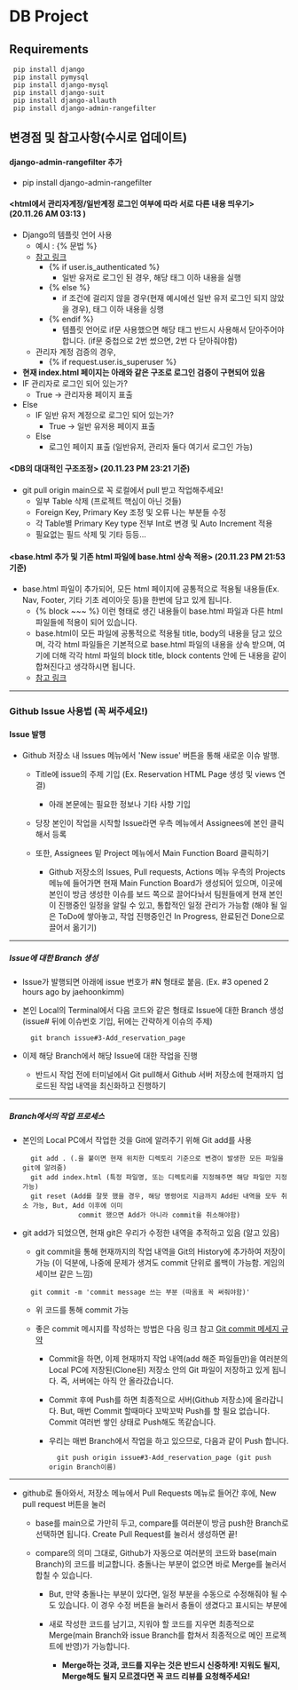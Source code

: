 # DB Project
## Requirements
```terminal
 pip install django
 pip install pymysql
 pip install django-mysql
 pip install django-suit
 pip install django-allauth
 pip install django-admin-rangefilter
```
## 변경점 및 참고사항(수시로 업데이트)  
#### django-admin-rangefilter 추가  
- pip install django-admin-rangefilter
#### <html에서 관리자계정/일반계정 로그인 여부에 따라 서로 다른 내용 띄우기> (20.11.26 AM 03:13 )
- Django의 템플릿 언어 사용
  - 예시 : {% 문법 %}  
  - [참고 링크](https://velog.io/@hidaehyunlee/Django-%ED%85%9C%ED%94%8C%EB%A6%BF-%EC%96%B8%EC%96%B4)  
    - {% if user.is_authenticated %}
      - 일반 유저로 로그인 된 경우, 해당 태그 이하 내용을 실행
    - {% else %}  
      - if 조건에 걸리지 않을 경우(현재 예시에선 일반 유저 로그인 되지 않았을 경우), 태그 이하 내용을 싱행
    - {% endif %}
      - 템플릿 언어로 if문 사용했으면 해당 태그 반드시 사용해서 닫아주어야 합니다. (if문 중첩으로 2번 썼으면, 2번 다 닫아줘야함)
  - 관리자 계정 검증의 경우,
    - {% if request.user.is_superuser %} 
- __현재 index.html 페이지는 아래와 같은 구조로 로그인 검증이 구현되어 있음__
- IF 관리자로 로그인 되어 있는가?
  - True -> 관리자용 페이지 표출
- Else
  - IF 일반 유저 계정으로 로그인 되어 있는가?
    - True -> 일반 유저용 페이지 표출
  - Else
    - 로그인 페이지 표출 (일반유저, 관리자 둘다 여기서 로그인 가능)
    
#### <DB의 대대적인 구조조정> (20.11.23 PM 23:21 기준)
- git pull origin main으로 꼭 로컬에서 pull 받고 작업해주세요!  
  - 일부 Table 삭제 (프로젝트 핵심이 아닌 것들)  
  - Foreign Key, Primary Key 조정 및 오류 나는 부분들 수정  
  - 각 Table별 Primary Key type 전부 Int로 변경 및 Auto Increment 적용  
  - 필요없는 필드 삭제 및 기타 등등...  
#### <base.html 추가 및 기존 html 파일에 base.html 상속 적용> (20.11.23 PM 21:53 기준)
- base.html 파일이 추가되어, 모든 html 페이지에 공통적으로 적용될 내용들(Ex. Nav, Footer, 기타 기초 레이아웃 등)을 한번에 담고 있게 됩니다.
  - {% block ~~~ %} 이런 형태로 생긴 내용들이 base.html 파일과 다른 html 파일들에 적용이 되어 있습니다.
  - base.html이 모든 파일에 공통적으로 적용될 title, body의 내용을 담고 있으며, 각각 html 파일들은 기본적으로 base.html 파일의 내용을 상속 받으며, 여기에 더해 각각 html 파일의 block title, block contents 안에 든 내용을 같이 합쳐진다고 생각하시면 됩니다. 
  - [참고 링크](https://pyrois.tistory.com/7)
----------
### Github Issue 사용법 (꼭 써주세요!)
#### Issue 발행
- Github 저장소 내 Issues 메뉴에서 'New issue' 버튼을 통해 새로운 이슈 발행. 

  - Title에 issue의 주제 기입 (Ex. Reservation HTML Page 생성 및 views 연결)
    - 아래 본문에는 필요한 정보나 기타 사항 기입
    
  - 당장 본인이 작업을 시작할 Issue라면 우측 메뉴에서 Assignees에 본인 클릭해서 등록
  
  - 또한, Assignees 밑 Project 메뉴에서 Main Function Board 클릭하기 
    - Github 저장소의 Issues, Pull requests, Actions 메뉴 우측의 Projects 메뉴에 들어가면 현재 Main Function Board가 생성되어 있으며, 이곳에 본인이 방금 생성한 이슈를 보드 쪽으로 끌어다놔서 팀원들에게 현재 본인이 진행중인 일정을 알릴 수 있고, 통합적인 일정 관리가 가능함 (해야 될 일은 ToDo에 쌓아놓고, 작업 진행중인건 In Progress, 완료된건 Done으로 끌어서 옮기기)
----------
##### Issue에 대한 Branch 생성
- Issue가 발행되면 아래에 issue 번호가 #N 형태로 붙음. (Ex. #3 opened 2 hours ago by jaehoonkimm)

- 본인 Local의 Terminal에서 다음 코드와 같은 형태로 Issue에 대한 Branch 생성 (issue# 뒤에 이슈번호 기입, 뒤에는 간략하게 이슈의 주제)
  ```terminal
    git branch issue#3-Add_reservation_page
  ```
- 이제 해당 Branch에서 해당 Issue에 대한 작업을 진행
  - 반드시 작업 전에 터미널에서 Git pull해서 Github 서버 저장소에 현재까지 업로드된 작업 내역을 최신화하고 진행하기
---------- 
##### Branch에서의 작업 프로세스
- 본인의 Local PC에서 작업한 것을 Git에 알려주기 위해 Git add를 사용
  ```terminal
    git add . (.을 붙이면 현재 위치한 디렉토리 기준으로 변경이 발생한 모든 파일을 git에 알려줌)
    git add index.html (특정 파일명, 또는 디렉토리를 지정해주면 해당 파일만 지정 가능)
    git reset (Add를 잘못 했을 경우, 해당 명령어로 지금까지 Add된 내역을 모두 취소 가능, But, Add 이후에 이미 
                commit 했으면 Add가 아니라 commit을 취소해야함)
  ```
  
- git add가 되었으면, 현재 git은 우리가 수정한 내역을 추적하고 있음 (알고 있음)
  - git commit을 통해 현재까지의 작업 내역을 Git의 History에 추가하여 저장이 가능 (이 덕분에, 나중에 문제가 생겨도 commit 단위로 롤백이 가능함. 게임의 세이브 같은 느낌)
  ```terminal
    git commit -m 'commit message 쓰는 부분 (따옴표 꼭 써줘야함)'
  ```
  
  - 위 코드를 통해 commit 가능
  
  - 좋은 commit 메시지를 작성하는 방법은 다음 링크 참고 [Git commit 메세지 규약](https://medium.com/hashbox/git-commit-%EB%A9%94%EC%84%B8%EC%A7%80-%EA%B7%9C%EC%B9%99-conventional-commits-71710f7f53c/)
  
    - Commit을 하면, 이제 현재까지 작업 내역(add 해준 파일들만)을 여러분의 Local PC에 저장된(Clone된) 저장소 안의 Git 파일이 저장하고 있게 됩니다. 즉, 서버에는 아직 안 올라갔습니다.
    - Commit 후에 Push를 하면 최종적으로 서버(Github 저장소)에 올라갑니다. But, 매번 Commit 할때마다 꼬박꼬박 Push를 할 필요 없습니다. Commit 여러번 쌓인 상태로 Push해도 똑같습니다.
    
    - 우리는 매번 Branch에서 작업을 하고 있으므로, 다음과 같이 Push 합니다.
      ```terminal
        git push origin issue#3-Add_reservation_page (git push origin Branch이름)
      ```
-------------
- github로 돌아와서, 저장소 메뉴에서 Pull Requests 메뉴로 들어간 후에, New pull request 버튼을 눌러 
  - base를 main으로 가만히 두고, compare를 여러분이 방금 push한 Branch로 선택하면 됩니다. Create Pull Request를 눌러서 생성하면 끝!
  - compare의 의미 그대로, Github가 자동으로 여러분의 코드와 base(main Branch)의 코드를 비교합니다. 충돌나는 부분이 없으면 바로 Merge를 눌러서 합칠 수 있습니다.
  
    - But, 만약 충돌나는 부분이 있다면, 일정 부분을 수동으로 수정해줘야 될 수도 있습니다. 이 경우 수정 버튼을 눌러서 충돌이 생겼다고 표시되는 부분에
    - 새로 작성한 코드를 남기고, 지워야 할 코드를 지우면 최종적으로 Merge(main Branch와 issue Branch를 합쳐서 최종적으로 메인 프로젝트에 반영)가 가능합니다.
    
      - __Merge하는 것과, 코드를 지우는 것은 반드시 신중하게! 지워도 될지, Merge해도 될지 모르겠다면 꼭 코드 리뷰를 요청해주세요!__
